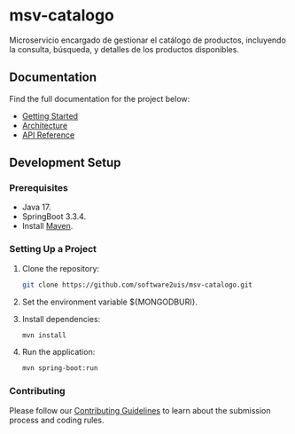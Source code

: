 # msv-catalogo
Microservicio encargado de gestionar el catálogo de productos, incluyendo la consulta, búsqueda, y detalles de los productos disponibles.

## Documentation

Find the full documentation for the project below:

- [Getting Started](#)
- [Architecture](#)
- [API Reference](#)

## Development Setup

### Prerequisites
- Java 17.
- SpringBoot 3.3.4.
- Install [Maven](https://maven.apache.org/download.cgi).

### Setting Up a Project

1. Clone the repository:
   ```bash
   git clone https://github.com/software2uis/msv-catalogo.git
   ```
2. Set the environment variable ${MONGODBURI}.
3. Install dependencies:
   ```bash
   mvn install
   ```

4. Run the application:
   ```bash
   mvn spring-boot:run
   ```

### Contributing

Please follow our [Contributing Guidelines](https://github.com/software2uis/.github/blob/main/CONTRIBUTING.md) to learn about the submission process and coding rules.
